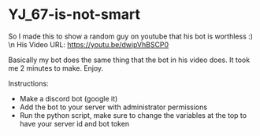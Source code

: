 # YJ_67-is-not-smart
So I made this to show a random guy on youtube that his bot is worthless :) \n
His Video URL: https://youtu.be/dwipVhBSCP0

Basically my bot does the same thing that the bot in his video does. It took me 2 minutes to make. Enjoy.

Instructions:
* Make a discord bot (google it)
* Add the bot to your server with administrator permissions
* Run the python script, make sure to change the variables at the top to have your server id and bot token
